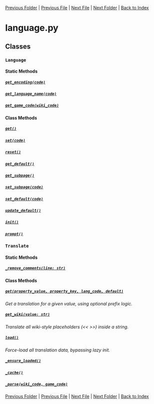 [Previous Folder](../article_content/hotbar_slots_content.md) | [Previous File](file_loading.md) | [Next File](logger.md) | [Next Folder](../fluids/fluid_article.md) | [Back to Index](../../index.md)

# language.py

## Classes

### `Language`
#### Static Methods
##### [`get_encoding(code)`](https://github.com/Vaileasys/pz-wiki_parser/blob/main/scripts/core/language.py#L109)
##### [`get_language_name(code)`](https://github.com/Vaileasys/pz-wiki_parser/blob/main/scripts/core/language.py#L113)
##### [`get_game_code(wiki_code)`](https://github.com/Vaileasys/pz-wiki_parser/blob/main/scripts/core/language.py#L117)
#### Class Methods
##### [`get()`](https://github.com/Vaileasys/pz-wiki_parser/blob/main/scripts/core/language.py#L49)
##### [`set(code)`](https://github.com/Vaileasys/pz-wiki_parser/blob/main/scripts/core/language.py#L55)
##### [`reset()`](https://github.com/Vaileasys/pz-wiki_parser/blob/main/scripts/core/language.py#L60)
##### [`get_default()`](https://github.com/Vaileasys/pz-wiki_parser/blob/main/scripts/core/language.py#L66)
##### [`get_subpage()`](https://github.com/Vaileasys/pz-wiki_parser/blob/main/scripts/core/language.py#L72)
##### [`set_subpage(code)`](https://github.com/Vaileasys/pz-wiki_parser/blob/main/scripts/core/language.py#L78)
##### [`set_default(code)`](https://github.com/Vaileasys/pz-wiki_parser/blob/main/scripts/core/language.py#L83)
##### [`update_default()`](https://github.com/Vaileasys/pz-wiki_parser/blob/main/scripts/core/language.py#L87)
##### [`init()`](https://github.com/Vaileasys/pz-wiki_parser/blob/main/scripts/core/language.py#L92)
##### [`prompt()`](https://github.com/Vaileasys/pz-wiki_parser/blob/main/scripts/core/language.py#L100)

### `Translate`
#### Static Methods
##### [`_remove_comments(line: str)`](https://github.com/Vaileasys/pz-wiki_parser/blob/main/scripts/core/language.py#L264)
#### Class Methods
##### [`get(property_value, property_key, lang_code, default)`](https://github.com/Vaileasys/pz-wiki_parser/blob/main/scripts/core/language.py#L163)

_Get a translation for a given value, using optional prefix logic._

##### [`get_wiki(value: str)`](https://github.com/Vaileasys/pz-wiki_parser/blob/main/scripts/core/language.py#L179)

_Translate all wiki-style placeholders (<< >>) inside a string._

##### [`load()`](https://github.com/Vaileasys/pz-wiki_parser/blob/main/scripts/core/language.py#L188)

_Force-load all translation data, bypassing lazy init._

##### [`_ensure_loaded()`](https://github.com/Vaileasys/pz-wiki_parser/blob/main/scripts/core/language.py#L198)
##### [`_cache()`](https://github.com/Vaileasys/pz-wiki_parser/blob/main/scripts/core/language.py#L203)
##### [`_parse(wiki_code, game_code)`](https://github.com/Vaileasys/pz-wiki_parser/blob/main/scripts/core/language.py#L220)


[Previous Folder](../article_content/hotbar_slots_content.md) | [Previous File](file_loading.md) | [Next File](logger.md) | [Next Folder](../fluids/fluid_article.md) | [Back to Index](../../index.md)

